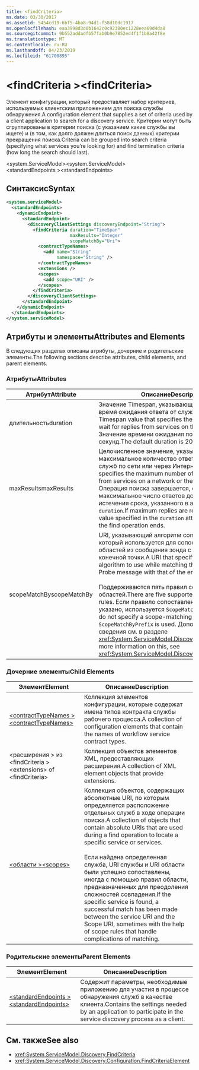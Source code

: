 ```yaml
---
title: <findCriteria>
ms.date: 03/30/2017
ms.assetid: 5454cd19-6bf5-4ba8-94d1-f58d10dc1917
ms.openlocfilehash: eaa3998d3d0b1642c0c92380ec1228eea69d4da8
ms.sourcegitcommit: 9b552addadfb57fab0b9e7852ed4f1f1b8a42f8e
ms.translationtype: MT
ms.contentlocale: ru-RU
ms.lasthandoff: 04/23/2019
ms.locfileid: "61700895"
---
```

# <a name="findcriteria"></a><span data-ttu-id="ebfe7-101">\<findCriteria ></span><span class="sxs-lookup"><span data-stu-id="ebfe7-101">\<findCriteria></span></span>
<span data-ttu-id="ebfe7-102">Элемент конфигурации, который предоставляет набор критериев, используемых клиентским приложением для поиска службы обнаружения.</span><span class="sxs-lookup"><span data-stu-id="ebfe7-102">A configuration element that supplies a set of criteria used by a client application to search for a discovery service.</span></span> <span data-ttu-id="ebfe7-103">Критерии могут быть сгруппированы в критерии поиска (с указанием какие службы вы ищете) и (в том, как долго должен длиться поиск данных) критерии прекращения поиска.</span><span class="sxs-lookup"><span data-stu-id="ebfe7-103">Criteria can be grouped into search criteria (specifying what services you’re looking for) and find termination criteria (how long the search should last).</span></span>  
  
 <span data-ttu-id="ebfe7-104">\<system.ServiceModel></span><span class="sxs-lookup"><span data-stu-id="ebfe7-104">\<system.ServiceModel></span></span>  
<span data-ttu-id="ebfe7-105">\<standardEndpoints ></span><span class="sxs-lookup"><span data-stu-id="ebfe7-105">\<standardEndpoints></span></span>  
  
## <a name="syntax"></a><span data-ttu-id="ebfe7-106">Синтаксис</span><span class="sxs-lookup"><span data-stu-id="ebfe7-106">Syntax</span></span>  
  
```xml  
<system.serviceModel>
  <standardEndpoints>
    <dynamicEndpoint>
      <standardEndpoint>
        <discoveryClientSettings discoveryEndpoint="String">
          <findCriteria duration="TimeSpan"
                        maxResults="Integer"
                        scopeMatchBy="Uri">
            <contractTypeNames>
              <add name="String"
                   namespace="String" />
            </contractTypeNames>
            <extensions />
            <scopes>
              <add scope="URI" />
            </scopes>
          </findCriteria>
        </discoveryClientSettings>
      </standardEndpoint>
    </dynamicEndpoint>
  </standardEndpoints>
</system.serviceModel>
```  
  
## <a name="attributes-and-elements"></a><span data-ttu-id="ebfe7-107">Атрибуты и элементы</span><span class="sxs-lookup"><span data-stu-id="ebfe7-107">Attributes and Elements</span></span>  
 <span data-ttu-id="ebfe7-108">В следующих разделах описаны атрибуты, дочерние и родительские элементы.</span><span class="sxs-lookup"><span data-stu-id="ebfe7-108">The following sections describe attributes, child elements, and parent elements.</span></span>  
  
### <a name="attributes"></a><span data-ttu-id="ebfe7-109">Атрибуты</span><span class="sxs-lookup"><span data-stu-id="ebfe7-109">Attributes</span></span>  
  
|<span data-ttu-id="ebfe7-110">Атрибут</span><span class="sxs-lookup"><span data-stu-id="ebfe7-110">Attribute</span></span>|<span data-ttu-id="ebfe7-111">Описание</span><span class="sxs-lookup"><span data-stu-id="ebfe7-111">Description</span></span>|  
|---------------|-----------------|  
|<span data-ttu-id="ebfe7-112">длительность</span><span class="sxs-lookup"><span data-stu-id="ebfe7-112">duration</span></span>|<span data-ttu-id="ebfe7-113">Значение Timespan, указывающее максимальное время ожидания ответа от служб в сети.</span><span class="sxs-lookup"><span data-stu-id="ebfe7-113">A Timespan value that specifies the maximum time to wait for replies from services on the network.</span></span> <span data-ttu-id="ebfe7-114">Значение времени ожидания по умолчанию - 20 секунд.</span><span class="sxs-lookup"><span data-stu-id="ebfe7-114">The default duration is 20 seconds.</span></span>|  
|<span data-ttu-id="ebfe7-115">maxResults</span><span class="sxs-lookup"><span data-stu-id="ebfe7-115">maxResults</span></span>|<span data-ttu-id="ebfe7-116">Целочисленное значение, указывающее максимальное количество ответов, ожидаемых от служб по сети или через Интернет.</span><span class="sxs-lookup"><span data-stu-id="ebfe7-116">An integer that specifies the maximum number of replies to wait for, from services on a network or the Internet.</span></span> <span data-ttu-id="ebfe7-117">Операция поиска завершается, если максимальное число ответов достигнуто до истечения срока, указанного в атрибуте `duration`.</span><span class="sxs-lookup"><span data-stu-id="ebfe7-117">If maximum replies are received before the value specified in the `duration` attribute has elapsed, the find operation ends.</span></span>|  
|<span data-ttu-id="ebfe7-118">scopeMatchBy</span><span class="sxs-lookup"><span data-stu-id="ebfe7-118">scopeMatchBy</span></span>|<span data-ttu-id="ebfe7-119">URI, указывающий алгоритм сопоставления, который используется для сопоставления областей из сообщения зонда с областями из конечной точки.</span><span class="sxs-lookup"><span data-stu-id="ebfe7-119">A URI that specify the matching algorithm to use while matching the scopes in the Probe message with that of the endpoint.</span></span><br /><br /> <span data-ttu-id="ebfe7-120">Поддерживаются пять правил сопоставления областей.</span><span class="sxs-lookup"><span data-stu-id="ebfe7-120">There are five supported scope-matching rules.</span></span> <span data-ttu-id="ebfe7-121">Если правило сопоставления областей не указано, используется `ScopeMatchByPrefix`.</span><span class="sxs-lookup"><span data-stu-id="ebfe7-121">If you do not specify a scope-matching rule, `ScopeMatchByPrefix` is used.</span></span> <span data-ttu-id="ebfe7-122">Дополнительные сведения см. в разделе <xref:System.ServiceModel.Discovery.FindCriteria>.</span><span class="sxs-lookup"><span data-stu-id="ebfe7-122">For more information on this, see <xref:System.ServiceModel.Discovery.FindCriteria>.</span></span>|  
  
### <a name="child-elements"></a><span data-ttu-id="ebfe7-123">Дочерние элементы</span><span class="sxs-lookup"><span data-stu-id="ebfe7-123">Child Elements</span></span>  
  
|<span data-ttu-id="ebfe7-124">Элемент</span><span class="sxs-lookup"><span data-stu-id="ebfe7-124">Element</span></span>|<span data-ttu-id="ebfe7-125">Описание</span><span class="sxs-lookup"><span data-stu-id="ebfe7-125">Description</span></span>|  
|-------------|-----------------|  
|[<span data-ttu-id="ebfe7-126">\<contractTypeNames ></span><span class="sxs-lookup"><span data-stu-id="ebfe7-126">\<contractTypeNames></span></span>](../../../../../docs/framework/configure-apps/file-schema/wcf/contracttypenames.md)|<span data-ttu-id="ebfe7-127">Коллекция элементов конфигурации, которые содержат имена типов контракта службы рабочего процесса.</span><span class="sxs-lookup"><span data-stu-id="ebfe7-127">A collection of configuration elements that contain the names of workflow service contract types.</span></span>|  
|<span data-ttu-id="ebfe7-128">\<расширения > из \<findCriteria ></span><span class="sxs-lookup"><span data-stu-id="ebfe7-128">\<extensions> of \<findCriteria></span></span>|<span data-ttu-id="ebfe7-129">Коллекция объектов элементов XML, предоставляющих расширения.</span><span class="sxs-lookup"><span data-stu-id="ebfe7-129">A collection of XML element objects that provide extensions.</span></span>|  
|[<span data-ttu-id="ebfe7-130">\<области ></span><span class="sxs-lookup"><span data-stu-id="ebfe7-130">\<scopes></span></span>](../../../../../docs/framework/configure-apps/file-schema/wcf/scopes.md)|<span data-ttu-id="ebfe7-131">Коллекция объектов, содержащих абсолютные URI, по которым определяется расположение отдельных служб в ходе операции поиска.</span><span class="sxs-lookup"><span data-stu-id="ebfe7-131">A collection of objects that contain absolute URIs that are used during a find operation to locate a specific service or services.</span></span><br /><br /> <span data-ttu-id="ebfe7-132">Если найдена определенная служба, URI службы и URI области были успешно сопоставлены, иногда с помощью правил области, предназначенных для преодоления сложностей совпадения.</span><span class="sxs-lookup"><span data-stu-id="ebfe7-132">If the specific service is found, a successful match has been made between the service URI and the Scope URI, sometimes with the help of scope rules that handle complications of matching.</span></span>|  
  
### <a name="parent-elements"></a><span data-ttu-id="ebfe7-133">Родительские элементы</span><span class="sxs-lookup"><span data-stu-id="ebfe7-133">Parent Elements</span></span>  
  
|<span data-ttu-id="ebfe7-134">Элемент</span><span class="sxs-lookup"><span data-stu-id="ebfe7-134">Element</span></span>|<span data-ttu-id="ebfe7-135">Описание</span><span class="sxs-lookup"><span data-stu-id="ebfe7-135">Description</span></span>|  
|-------------|-----------------|  
|[<span data-ttu-id="ebfe7-136">\<standardEndpoints ></span><span class="sxs-lookup"><span data-stu-id="ebfe7-136">\<standardEndpoints></span></span>](../../../../../docs/framework/configure-apps/file-schema/wcf/standardendpoints.md)|<span data-ttu-id="ebfe7-137">Содержит параметры, необходимые приложению для участия в процессе обнаружения служб в качестве клиента.</span><span class="sxs-lookup"><span data-stu-id="ebfe7-137">Contains the settings needed by an application to participate in the service discovery process as a client.</span></span>|  
  
## <a name="see-also"></a><span data-ttu-id="ebfe7-138">См. также</span><span class="sxs-lookup"><span data-stu-id="ebfe7-138">See also</span></span>

- <xref:System.ServiceModel.Discovery.FindCriteria>
- <xref:System.ServiceModel.Discovery.Configuration.FindCriteriaElement>
